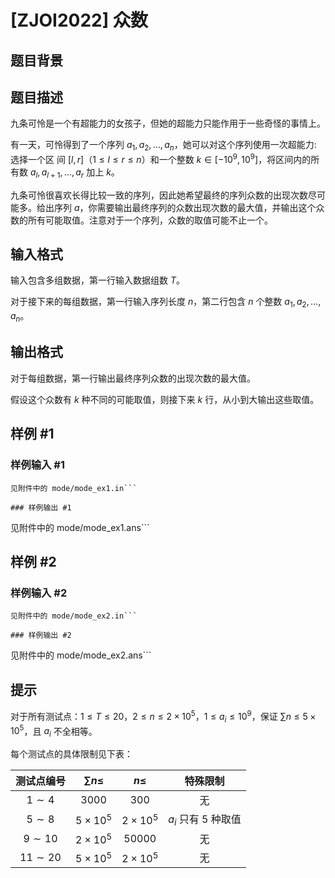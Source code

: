 # [ZJOI2022] 众数

## 题目背景



## 题目描述

九条可怜是一个有超能力的女孩子，但她的超能力只能作用于一些奇怪的事情上。

有一天，可怜得到了一个序列 $a_1, a_2, \ldots, a_n$，她可以对这个序列使用一次超能力: 选择一个区
间 $[l, r]$（$1 \le l \le r \le n$）和一个整数 $k \in [-{10}^9, {10}^9]$，将区间内的所有数 $a_l, a_{l + 1}, \ldots, a_r$ 加上 $k$。

九条可怜很喜欢长得比较一致的序列，因此她希望最终的序列众数的出现次数尽可能多。给出序列 $a$，你需要输出最终序列的众数出现次数的最大值，并输出这个众数的所有可能取值。注意对于一个序列，众数的取值可能不止一个。

## 输入格式

输入包含多组数据，第一行输入数据组数 $T$。

对于接下来的每组数据，第一行输入序列长度 $n$，第二行包含 $n$ 个整数 $a_1, a_2, \ldots, a_n$。

## 输出格式

对于每组数据，第一行输出最终序列众数的出现次数的最大值。

假设这个众数有 $k$ 种不同的可能取值，则接下来 $k$ 行，从小到大输出这些取值。

## 样例 #1

### 样例输入 #1
```
见附件中的 mode/mode_ex1.in```

### 样例输出 #1

```
见附件中的 mode/mode_ex1.ans```

## 样例 #2

### 样例输入 #2
```
见附件中的 mode/mode_ex2.in```

### 样例输出 #2

```
见附件中的 mode/mode_ex2.ans```

## 提示

对于所有测试点：$1 \le T \le 20$，$2 \le n \le 2 \times {10}^5$，$1 \le a_i \le {10}^9$，保证 $\sum n \le 5 \times {10}^5$，且 $a_i$ 不全相等。

每个测试点的具体限制见下表：

| 测试点编号 | $\sum n \le$ | $n \le$ | 特殊限制 |
|:-:|:-:|:-:|:-:|
| $1 \sim 4$ | $3000$ | $300$ | 无 |
| $5 \sim 8$ | $5 \times {10}^5$ | $2 \times {10}^5$ | $a_i$ 只有 $5$ 种取值 |
| $9 \sim 10$ | $2 \times {10}^5$ | $50000$ | 无 |
| $11 \sim 20$ | $5 \times {10}^5$ | $2 \times {10}^5$ | 无 |
